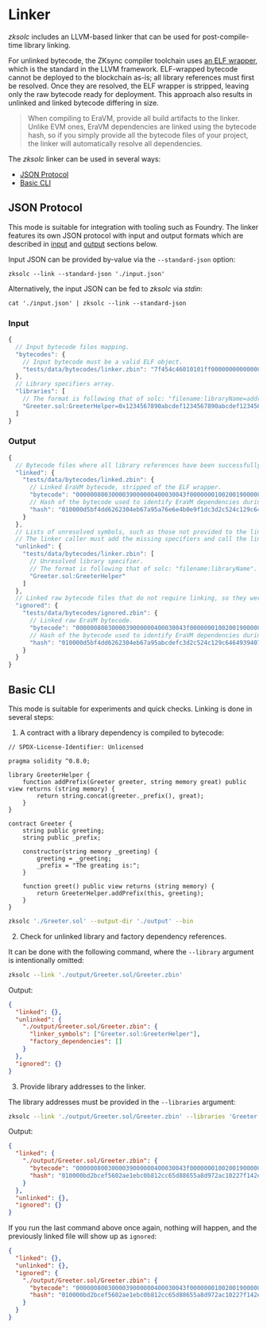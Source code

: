 # Linker

*zksolc* includes an LLVM-based linker that can be used for post-compile-time library linking.

For unlinked bytecode, the ZKsync compiler toolchain uses [an ELF wrapper](https://en.wikipedia.org/wiki/Executable_and_Linkable_Format), which is the standard in the LLVM framework. ELF-wrapped bytecode cannot be deployed to the blockchain as-is; all library references must first be resolved. Once they are resolved, the ELF wrapper is stripped, leaving only the raw bytecode ready for deployment. This approach also results in unlinked and linked bytecode differing in size.

> When compiling to EraVM, provide all build artifacts to the linker. Unlike EVM ones, EraVM dependencies are linked using the bytecode hash, so if you simply provide all the bytecode files of your project, the linker will automatically resolve all dependencies.

The *zksolc* linker can be used in several ways:

- [JSON Protocol](#json-protocol)
- [Basic CLI](#basic-cli)

## JSON Protocol

This mode is suitable for integration with tooling such as Foundry. The linker features its own JSON protocol with input and output formats which are described in [input](#input) and [output](#output) sections below.

Input JSON can be provided by-value via the `--standard-json` option:

```shell
zksolc --link --standard-json './input.json'
```

Alternatively, the input JSON can be fed to *zksolc* via *stdin*:

```shell
cat './input.json' | zksolc --link --standard-json
```

### Input

```javascript
{
  // Input bytecode files mapping.
  "bytecodes": {
    // Input bytecode must be a valid ELF object.
    "tests/data/bytecodes/linker.zbin": "7f454c46010101ff000000000000000001000401010000000000000000000000..."
  },
  // Library specifiers array.
  "libraries": [
    // The format is following that of solc: "filename:libraryName=address".
    "Greeter.sol:GreeterHelper=0x1234567890abcdef1234567890abcdef12345678"
  ]
}
```

### Output

```javascript
{
  // Bytecode files where all library references have been successfully resolved.
  "linked": {
    "tests/data/bytecodes/linked.zbin": {
      // Linked EraVM bytecode, stripped of the ELF wrapper.
      "bytecode": "0000008003000039000000400030043f0000000100200190000000130000c13d...",
      // Hash of the bytecode used to identify EraVM dependencies during deployment.
      "hash": "010000d5bf4dd6262304eb67a95a76e6e4b0e9f1dc3d2c524c129c6464939407"
    }
  },
  // Lists of unresolved symbols, such as those not provided to the linker.
  // The linker caller must add the missing specifiers and call the linker again.
  "unlinked": {
    "tests/data/bytecodes/linker.zbin": [
      // Unresolved library specifier.
      // The format is following that of solc: "filename:libraryName".
      "Greeter.sol:GreeterHelper"
    ]
  },
  // Linked raw bytecode files that do not require linking, so they were not processed in the current call.
  "ignored": {
    "tests/data/bytecodes/ignored.zbin": {
      // Linked raw EraVM bytecode.
      "bytecode": "0000008003000039000000400030043f0000000100200190000000130000c13d...",
      // Hash of the bytecode used to identify EraVM dependencies during deployment.
      "hash": "010000d5bf4dd6262304eb67a95abcdefc3d2c524c129c6464939407"
    }
  }
}
```

## Basic CLI

This mode is suitable for experiments and quick checks. Linking is done in several steps:

1. A contract with a library dependency is compiled to bytecode:

```solidity
// SPDX-License-Identifier: Unlicensed

pragma solidity ^0.8.0;

library GreeterHelper {
    function addPrefix(Greeter greeter, string memory great) public view returns (string memory) {
        return string.concat(greeter._prefix(), great);
    }
}

contract Greeter {
    string public greeting;
    string public _prefix;

    constructor(string memory _greeting) {
        greeting = _greeting;
        _prefix = "The greating is:";
    }

    function greet() public view returns (string memory) {
        return GreeterHelper.addPrefix(this, greeting);
    }
}
```

```bash
zksolc './Greeter.sol' --output-dir './output' --bin
```

2. Check for unlinked library and factory dependency references.

It can be done with the following command, where the `--library` argument is intentionally omitted:

```bash
zksolc --link './output/Greeter.sol/Greeter.zbin'
```

Output:

```json
{
  "linked": {},
  "unlinked": {
    "./output/Greeter.sol/Greeter.zbin": {
      "linker_symbols": ["Greeter.sol:GreeterHelper"],
      "factory_dependencies": []
    }
  },
  "ignored": {}
}
```

3. Provide library addresses to the linker.

The library addresses must be provided in the `--libraries` argument:

```bash
zksolc --link './output/Greeter.sol/Greeter.zbin' --libraries 'Greeter.sol:GreeterHelper=0x1234567812345678123456781234567812345678'
```

Output:

```json
{
  "linked": {
    "./output/Greeter.sol/Greeter.zbin": {
      "bytecode": "0000008003000039000000400030043f0000000100200190000000130000c13d...",
      "hash": "010000bd2bcef5602ae1ebc0b812cc65d88655a8d972ac10227f142e1838093c"
    }
  },
  "unlinked": {},
  "ignored": {}
}
```

If you run the last command above once again, nothing will happen, and the previously linked file will show up as `ignored`:

```json
{
  "linked": {},
  "unlinked": {},
  "ignored": {
    "./output/Greeter.sol/Greeter.zbin": {
      "bytecode": "0000008003000039000000400030043f0000000100200190000000130000c13d...",
      "hash": "010000bd2bcef5602ae1ebc0b812cc65d88655a8d972ac10227f142e1838093c"
    }
  }
}
```
